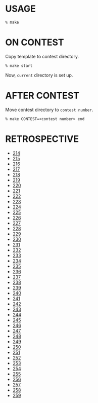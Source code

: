 # USAGE

```
% make
```

# ON CONTEST

Copy template to contest directory.

```
% make start
```

Now, `current` directory is set up.

# AFTER CONTEST

Move contest directory to `contest number`.

```
% make CONTEST=<contest number> end
```

# RETROSPECTIVE

- [214](214/README.md)
- [215](215/README.md)
- [216](216/README.md)
- [217](217/README.md)
- [218](218/README.md)
- [219](219/README.md)
- [220](220/README.md)
- [221](221/README.md)
- [222](222/README.md)
- [223](223/README.md)
- [224](224/README.md)
- [225](225/README.md)
- [226](226/README.md)
- [227](227/README.md)
- [228](228/README.md)
- [229](229/README.md)
- [230](230/README.md)
- [231](231/README.md)
- [232](232/README.md)
- [233](233/README.md)
- [234](234/README.md)
- [235](235/README.md)
- [236](236/README.md)
- [237](237/README.md)
- [238](238/README.md)
- [239](239/README.md)
- [240](240/README.md)
- [241](241/README.md)
- [242](242/README.md)
- [243](243/README.md)
- [244](244/README.md)
- [245](245/README.md)
- [246](246/README.md)
- [247](247/README.md)
- [248](248/README.md)
- [249](249/README.md)
- [250](250/README.md)
- [251](251/README.md)
- [252](252/README.md)
- [253](253/README.md)
- [254](254/README.md)
- [255](255/README.md)
- [256](256/README.md)
- [257](257/README.md)
- [258](258/README.md)
- [259](259/README.md)
